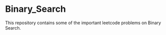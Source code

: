 # Binary_Search 
This repository contains some of the important leetcode problems on Binary Search. 

